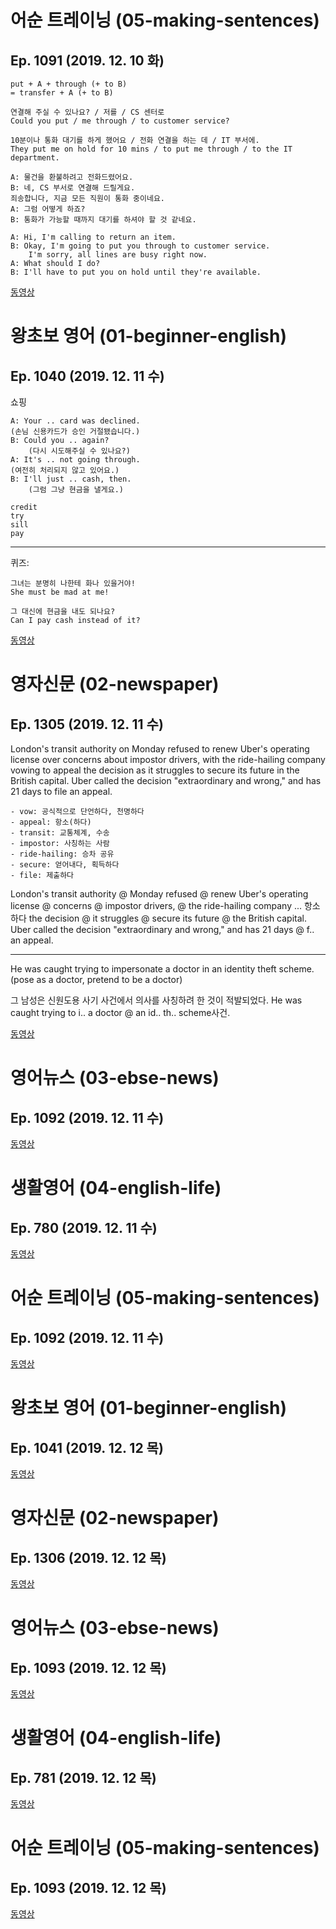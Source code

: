 # 어순 트레이닝 (05-making-sentences)
## Ep. 1091 (2019. 12. 10 화)

    put + A + through (+ to B)
    = transfer + A (+ to B)

    연결해 주실 수 있나요? / 저를 / CS 센터로
    Could you put / me through / to customer service? 

    10분이나 통화 대기를 하게 했어요 / 전화 연결을 하는 데 / IT 부서에. 
    They put me on hold for 10 mins / to put me through / to the IT department. 

    A: 물건을 환불하려고 전화드렸어요. 
    B: 네, CS 부서로 연결해 드릴게요. 
    죄송합니다, 지금 모든 직원이 통화 중이네요. 
    A: 그럼 어떻게 하죠?
    B: 통화가 가능할 때까지 대기를 하셔야 할 것 같네요.  

    A: Hi, I'm calling to return an item. 
    B: Okay, I'm going to put you through to customer service. 
        I'm sorry, all lines are busy right now. 
    A: What should I do? 
    B: I'll have to put you on hold until they're available. 

[동영상](http://home.ebse.co.kr/10mins_mason/replay/3/list?courseId=ER2015G0MAY01ZZ&stepId=ET2015G0MAY0101)

# 왕초보 영어 (01-beginner-english)
## Ep. 1040 (2019. 12. 11 수)

쇼핑

    A: Your .. card was declined.  
    (손님 신용카드가 승인 거절됐습니다.) 
    B: Could you .. again? 
        (다시 시도해주실 수 있나요?) 
    A: It's .. not going through. 
    (여전히 처리되지 않고 있어요.)
    B: I'll just .. cash, then.
        (그럼 그냥 현금을 낼게요.) 
    
    credit
    try
    sill
    pay

---
퀴즈:

    그녀는 분명히 나한테 화나 있을거야!
    She must be mad at me!

    그 대신에 현금을 내도 되나요?
    Can I pay cash instead of it?

[동영상](http://home.ebse.co.kr/beginnerenglish/replay/3/list?courseId=ER2016G0BEG01ZZ&stepId=ET2016G0BEG0101)

# 영자신문 (02-newspaper)
## Ep. 1305 (2019. 12. 11 수)

London's transit authority on Monday refused to renew Uber's operating license over concerns about impostor drivers, with the ride-hailing company vowing to appeal the decision as it struggles to secure its future in the British capital. Uber called the decision "extraordinary and wrong," and has 21 days to file an appeal.

    - vow: 공식적으로 단언하다, 천명하다
    - appeal: 항소(하다)  
    - transit: 교통체계, 수송
    - impostor: 사칭하는 사람
    - ride-hailing: 승차 공유
    - secure: 얻어내다, 획득하다
    - file: 제출하다

London's transit authority @ Monday refused @ renew Uber's operating license @ concerns @ impostor drivers, @ the ride-hailing company ... 항소하다 the decision @ it struggles @ secure its future @ the British capital. Uber called the decision "extraordinary and wrong," and has 21 days @ f.. an appeal.

---
He was caught trying to impersonate a doctor in an identity theft scheme.
(pose as a doctor, pretend to be a doctor)

그 남성은 신원도용 사기 사건에서 의사를 사칭하려 한 것이 적발되었다.
He was caught trying to i.. a doctor @ an id.. th.. scheme사건.

[동영상](http://home.ebse.co.kr/engnewspaper/replay/3/list?courseId=ER2012M0ENR01ZZ&stepId=ET2012M0ENR0101)

# 영어뉴스 (03-ebse-news)
## Ep. 1092 (2019. 12. 11 수)

[동영상](http://home.ebse.co.kr/ebsenews/replay/3/list?courseId=ER2016G0NEW01ZZ&stepId=ET2016G0NEW0101)

# 생활영어 (04-english-life)
## Ep. 780 (2019. 12. 11 수)

[동영상](http://home.ebse.co.kr/englishlife/replay/3/list?courseId=ER2017H0ENG01ZZ&stepId=ET2017H0ENG0101)

# 어순 트레이닝 (05-making-sentences)
## Ep. 1092 (2019. 12. 11 수)

[동영상](http://home.ebse.co.kr/10mins_mason/replay/3/list?courseId=ER2015G0MAY01ZZ&stepId=ET2015G0MAY0101)

# 왕초보 영어 (01-beginner-english)
## Ep. 1041 (2019. 12. 12 목)

[동영상](http://home.ebse.co.kr/beginnerenglish/replay/3/list?courseId=ER2016G0BEG01ZZ&stepId=ET2016G0BEG0101)

# 영자신문 (02-newspaper)
## Ep. 1306 (2019. 12. 12 목)

[동영상](http://home.ebse.co.kr/engnewspaper/replay/3/list?courseId=ER2012M0ENR01ZZ&stepId=ET2012M0ENR0101)

# 영어뉴스 (03-ebse-news)
## Ep. 1093 (2019. 12. 12 목)

[동영상](http://home.ebse.co.kr/ebsenews/replay/3/list?courseId=ER2016G0NEW01ZZ&stepId=ET2016G0NEW0101)

# 생활영어 (04-english-life)
## Ep. 781 (2019. 12. 12 목)

[동영상](http://home.ebse.co.kr/englishlife/replay/3/list?courseId=ER2017H0ENG01ZZ&stepId=ET2017H0ENG0101)

# 어순 트레이닝 (05-making-sentences)
## Ep. 1093 (2019. 12. 12 목)

[동영상](http://home.ebse.co.kr/10mins_mason/replay/3/list?courseId=ER2015G0MAY01ZZ&stepId=ET2015G0MAY0101)
